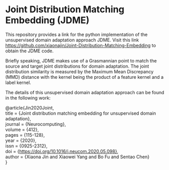# Joint Distribution Matching Embedding (JDME)
 
This repository provides a link for the python implementation of the unsupervised domain adaptation approach JDME. Visit this link https://github.com/xiaonajin/Joint-Distribution-Matching-Embedding to obtain the JDME code.
 
Briefly speaking, JDME makes use of a Grasmannian point to match the source and target joint distributions for domain adaptation. The joint distribution similarity is measured by the Maximum Mean Discrepancy (MMD) distance with the kernel being the product of a feature kernel and a label kernel.

The details of this unsupervised domain adaptation approach can be found in the following work: 

@article{Jin2020Joint,  
title = {Joint distribution matching embedding for unsupervised domain adaptation},  
journal = {Neurocomputing},  
volume = {412},  
pages = {115-128},  
year = {2020},  
issn = {0925-2312},  
doi = {https://doi.org/10.1016/j.neucom.2020.05.098},  
author = {Xiaona Jin and Xiaowei Yang and Bo Fu and Sentao Chen}  
}
